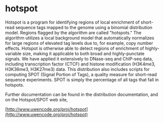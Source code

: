 hotspot
=======

Hotspot is a program for identifying regions of local enrichment of
short-read sequence tags mapped to the genome using a binomial
distribution model. Regions flagged by the algorithm are called
"hotspots." The algorithm utilizes a local background model that
automatically normalizes for large regions of elevated tag levels due
to, for example, copy number effects. Hotspot is otherwise able to
detect regions of enrichment of highly-variable size, making it
applicable to both broad and highly-punctate signals. We have applied
it extensively to DNase-seq and ChIP-seq data, including transcription
factor (CTCF) and histone modification (H3K4me3, H3K36me3, H3K27me3)
data.  This distribution also includes scripts for computing SPOT
(Signal Portion of Tags), a quality measure for short-read sequence
experiments. SPOT is simply the percentage of all tags that fall in
hotspots.

Further documentation can be found in the distribution documentation,
and on the Hotspot/SPOT web site,

[http://www.uwencode.org/proj/hotspot](http://www.uwencode.org/proj/hotspot)


